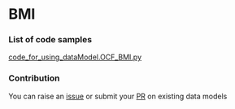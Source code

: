 # BMI

### List of code samples 

<!-- 50-List of code -->

<!-- [code entry](link) -->
[code_for_using_dataModel.OCF_BMI.py](https://github.com/smart-data-models/dataModel.OCF/blob/master/BMI/code/code_for_using_dataModel.OCF_BMI.py)


<!-- /50-List of code -->

### Contribution
You can raise an [issue](https://github.com/smart-data-models/dataModel.OCF/issues) or submit your [PR](https://github.com/smart-data-models/dataModel.OCF/pulls) on existing data models
